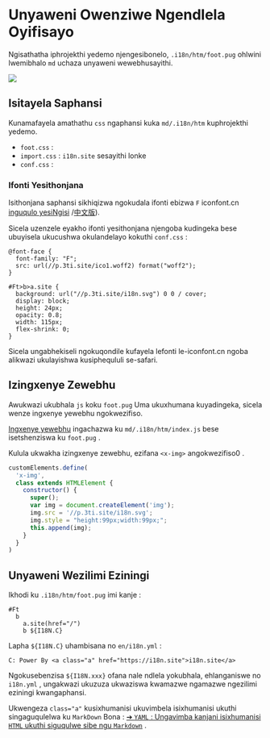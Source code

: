 # Unyaweni Owenziwe Ngendlela Oyifisayo

Ngisathatha iphrojekthi yedemo njengesibonelo, `.i18n/htm/foot.pug` ohlwini lwemibhalo `md` uchaza unyaweni wewebhusayithi.

![](https://p.3ti.site/1721286077.avif)

## Isitayela Saphansi

Kunamafayela amathathu `css` ngaphansi kuka `md/.i18n/htm` kuphrojekthi yedemo.

* `foot.css` :
* `import.css` : `i18n.site` sesayithi lonke
* `conf.css` :

### Ifonti Yesithonjana

Isithonjana saphansi sikhiqizwa ngokudala ifonti ebizwa `F` iconfont.cn [inguqulo yesiNgisi](https://www.iconfont.cn/?lang=en-us) /[中文版](https://www.iconfont.cn/?lang=zh)).

Sicela uzenzele eyakho ifonti yesithonjana njengoba kudingeka bese ubuyisela ukucushwa okulandelayo kokuthi `conf.css` :

```
@font-face {
  font-family: "F";
  src: url(//p.3ti.site/ico1.woff2) format("woff2");
}

#Ft>b>a.site {
  background: url("//p.3ti.site/i18n.svg") 0 0 / cover;
  display: block;
  height: 24px;
  opacity: 0.8;
  width: 115px;
  flex-shrink: 0;
}
```

Sicela ungabhekiseli ngokuqondile kufayela lefonti le-iconfont.cn ngoba alikwazi ukulayishwa kusiphequluli se-safari.

## Izingxenye Zewebhu

Awukwazi ukubhala `js` koku `foot.pug` Uma ukuxhumana kuyadingeka, sicela wenze ingxenye yewebhu ngokwezifiso.

[Ingxenye yewebhu](https://www.freecodecamp.org/news/build-your-first-web-component/) ingachazwa ku `md/.i18n/htm/index.js` bese isetshenziswa ku `foot.pug` .

Kulula ukwakha izingxenye zewebhu, ezifana `<x-img>` angokwezifiso0 .

```js
customElements.define(
  'x-img',
  class extends HTMLElement {
    constructor() {
      super();
      var img = document.createElement('img');
      img.src = '//p.3ti.site/i18n.svg';
      img.style = "height:99px;width:99px;";
      this.append(img);
    }
  }
)
```

## Unyaweni Wezilimi Eziningi

Ikhodi ku `.i18n/htm/foot.pug` imi kanje :

```
#Ft
  b
    a.site(href="/")
    b ${I18N.C}
```

Lapha `${I18N.C}` uhambisana no `en/i18n.yml` :

```
C: Power By <a class="a" href="https://i18n.site">i18n.site</a>
```

Ngokusebenzisa `${I18N.xxx}` ofana nale ndlela yokubhala, ehlanganiswe no `i18n.yml` , ungakwazi ukuzuza ukwaziswa kwamazwe ngamazwe ngezilimi eziningi kwangaphansi.

Ukwengeza `class="a"` kusixhumanisi ukuvimbela isixhumanisi ukuthi singaguqulelwa ku `MarkDown` Bona :
 [➔ `YAML` : Ungavimba kanjani isixhumanisi `HTML` ukuthi siguqulwe sibe ngu `Markdown`](/i18/qa#H2) .